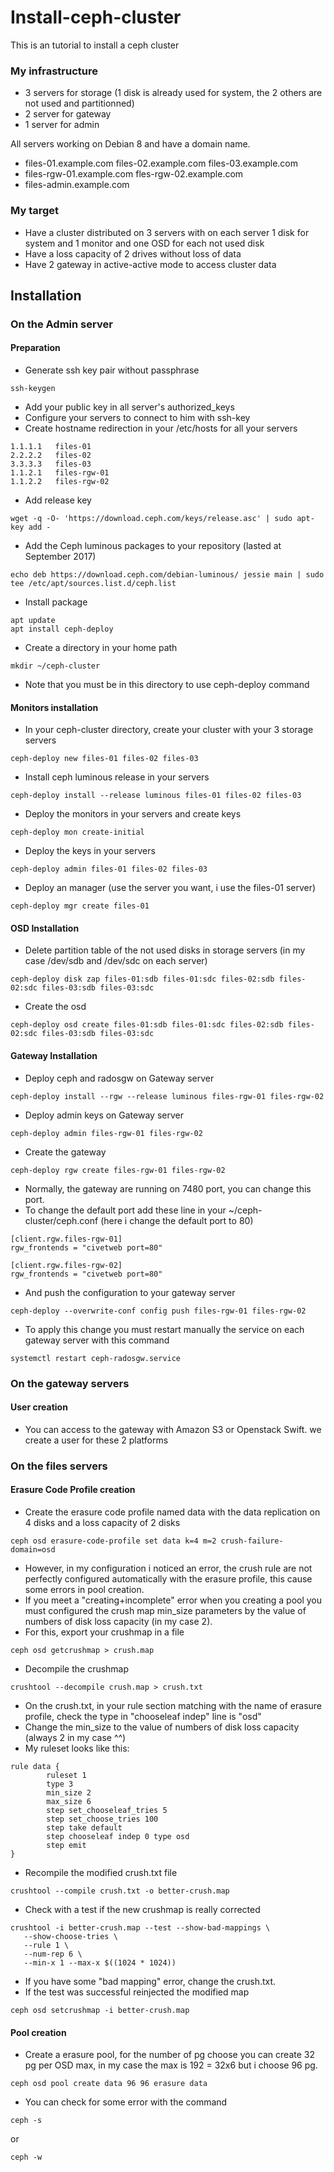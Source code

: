 # Install-ceph-cluster

This is an tutorial to install a ceph cluster

### My infrastructure

- 3 servers for storage (1 disk is already used for system, the 2 others are not used and partitionned)
- 2 server for gateway
- 1 server for admin

All servers working on Debian 8 and have a domain name.

- files-01.example.com files-02.example.com files-03.example.com
- files-rgw-01.example.com fles-rgw-02.example.com
- files-admin.example.com

### My target
- Have a cluster distributed on 3 servers with on each server 1 disk for system and 1 monitor and one OSD for each not used disk
- Have a loss capacity of 2 drives without loss of data
- Have 2 gateway in active-active mode to access cluster data
 
## Installation

### On the Admin server

#### Preparation 
- Generate ssh key pair without passphrase
```
ssh-keygen
```
- Add your public key in all server's authorized_keys
- Configure your servers to connect to him with ssh-key
- Create hostname redirection in your /etc/hosts for all your servers 
```
1.1.1.1   files-01
2.2.2.2   files-02
3.3.3.3   files-03
1.1.2.1   files-rgw-01
1.1.2.2   files-rgw-02
```
- Add release key
```
wget -q -O- 'https://download.ceph.com/keys/release.asc' | sudo apt-key add -
```
- Add the Ceph luminous packages to your repository (lasted at September 2017)
```
echo deb https://download.ceph.com/debian-luminous/ jessie main | sudo tee /etc/apt/sources.list.d/ceph.list
```
- Install package
```
apt update
apt install ceph-deploy
```
- Create a directory in your home path
```
mkdir ~/ceph-cluster
```
- Note that you must be in this directory to use ceph-deploy command

#### Monitors installation

- In your ceph-cluster directory, create your cluster with your 3 storage servers
```
ceph-deploy new files-01 files-02 files-03
```
- Install ceph luminous release in your servers
```
ceph-deploy install --release luminous files-01 files-02 files-03
```
- Deploy the monitors in your servers and create keys
```
ceph-deploy mon create-initial
```
- Deploy the keys in your servers
```
ceph-deploy admin files-01 files-02 files-03
```
- Deploy an manager (use the server you want, i use the files-01 server)
```
ceph-deploy mgr create files-01
```
#### OSD Installation 
- Delete partition table of the not used disks in storage servers (in my case /dev/sdb and /dev/sdc on each server)
```
ceph-deploy disk zap files-01:sdb files-01:sdc files-02:sdb files-02:sdc files-03:sdb files-03:sdc
```
- Create the osd 
```
ceph-deploy osd create files-01:sdb files-01:sdc files-02:sdb files-02:sdc files-03:sdb files-03:sdc
```
#### Gateway Installation
- Deploy ceph and radosgw on Gateway server
```
ceph-deploy install --rgw --release luminous files-rgw-01 files-rgw-02
```
- Deploy admin keys on Gateway server
```
ceph-deploy admin files-rgw-01 files-rgw-02
```
- Create the gateway
```
ceph-deploy rgw create files-rgw-01 files-rgw-02
``` 
- Normally, the gateway are running on 7480 port, you can change this port.
- To change the default port add these line in your ~/ceph-cluster/ceph.conf (here i change the default port to 80)
```
[client.rgw.files-rgw-01]
rgw_frontends = "civetweb port=80"

[client.rgw.files-rgw-02]
rgw_frontends = "civetweb port=80"
```
- And push the configuration to your gateway server
```
ceph-deploy --overwrite-conf config push files-rgw-01 files-rgw-02
```
- To apply this change you must restart manually the service on each gateway server with this command
```
systemctl restart ceph-radosgw.service
```
### On the gateway servers
#### User creation
- You can access to the gateway with Amazon S3 or Openstack Swift. we create a user for these 2 platforms
### On the files servers
#### Erasure Code Profile creation
- Create the erasure code profile named data with the data replication on 4 disks and a loss capacity of 2 disks
```
ceph osd erasure-code-profile set data k=4 m=2 crush-failure-domain=osd
```
- However, in my configuration i noticed an error, the crush rule are not perfectly configured automatically with the erasure profile, this cause some errors in pool creation.
- If you meet a "creating+incomplete" error when you creating a pool you must configured the crush map min_size parameters by the value of numbers of disk loss capacity (in my case 2).
- For this, export your crushmap in a file
```
ceph osd getcrushmap > crush.map
```
- Decompile the crushmap
```
crushtool --decompile crush.map > crush.txt
```
- On the crush.txt, in your rule section matching with the name of erasure profile, check the type in "chooseleaf indep" line is "osd"
- Change the min_size to the value of numbers of disk loss capacity (always 2 in my case ^^)
- My ruleset looks like this:
```
rule data {
        ruleset 1
        type 3
        min_size 2
        max_size 6
        step set_chooseleaf_tries 5
        step set_choose_tries 100
        step take default
        step chooseleaf indep 0 type osd
        step emit
}
```
- Recompile the modified crush.txt file 
```
crushtool --compile crush.txt -o better-crush.map
```
- Check with a test if the new crushmap is really corrected
```
crushtool -i better-crush.map --test --show-bad-mappings \
   --show-choose-tries \
   --rule 1 \
   --num-rep 6 \
   --min-x 1 --max-x $((1024 * 1024))
```
- If you have some "bad mapping" error, change the crush.txt.
- If the test was successful reinjected the modified map
```
ceph osd setcrushmap -i better-crush.map
```
#### Pool creation
- Create a erasure pool, for the number of pg  choose you can create 32 pg per OSD max, in my case the max is 192 = 32x6 but i choose 96 pg.
```
ceph osd pool create data 96 96 erasure data
```
- You can check for some error with the command 
```
ceph -s
```
or 
```
ceph -w
```
